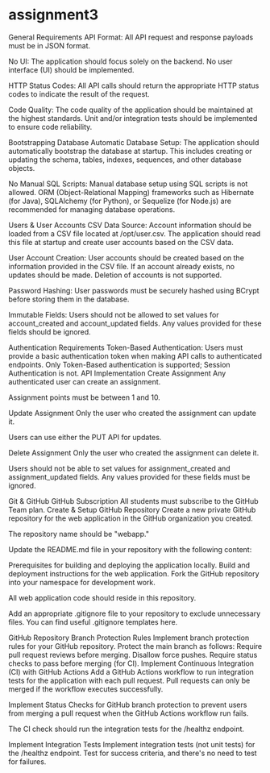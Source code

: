 # assignment3


General Requirements
API Format: All API request and response payloads must be in JSON format.

No UI: The application should focus solely on the backend. No user interface (UI) should be implemented.

HTTP Status Codes: All API calls should return the appropriate HTTP status codes to indicate the result of the request.

Code Quality: The code quality of the application should be maintained at the highest standards. Unit and/or integration tests should be implemented to ensure code reliability.

Bootstrapping Database
Automatic Database Setup: The application should automatically bootstrap the database at startup. This includes creating or updating the schema, tables, indexes, sequences, and other database objects.

No Manual SQL Scripts: Manual database setup using SQL scripts is not allowed. ORM (Object-Relational Mapping) frameworks such as Hibernate (for Java), SQLAlchemy (for Python), or Sequelize (for Node.js) are recommended for managing database operations.

Users & User Accounts
CSV Data Source: Account information should be loaded from a CSV file located at /opt/user.csv. The application should read this file at startup and create user accounts based on the CSV data.

User Account Creation: User accounts should be created based on the information provided in the CSV file. If an account already exists, no updates should be made. Deletion of accounts is not supported.

Password Hashing: User passwords must be securely hashed using BCrypt before storing them in the database.

Immutable Fields: Users should not be allowed to set values for account_created and account_updated fields. Any values provided for these fields should be ignored.

Authentication Requirements
Token-Based Authentication: Users must provide a basic authentication token when making API calls to authenticated endpoints. Only Token-Based authentication is supported; Session Authentication is not.
API Implementation
Create Assignment
Any authenticated user can create an assignment.

Assignment points must be between 1 and 10.

Update Assignment
Only the user who created the assignment can update it.

Users can use either the PUT API for updates.

Delete Assignment
Only the user who created the assignment can delete it.

Users should not be able to set values for assignment_created and assignment_updated fields. Any values provided for these fields must be ignored.

Git & GitHub
GitHub Subscription
All students must subscribe to the GitHub Team plan.
Create & Setup GitHub Repository
Create a new private GitHub repository for the web application in the GitHub organization you created.

The repository name should be "webapp."

Update the README.md file in your repository with the following content:

Prerequisites for building and deploying the application locally.
Build and deployment instructions for the web application.
Fork the GitHub repository into your namespace for development work.

All web application code should reside in this repository.

Add an appropriate .gitignore file to your repository to exclude unnecessary files. You can find useful .gitignore templates here.

GitHub Repository Branch Protection Rules
Implement branch protection rules for your GitHub repository. Protect the main branch as follows:
Require pull request reviews before merging.
Disallow force pushes.
Require status checks to pass before merging (for CI).
Implement Continuous Integration (CI) with GitHub Actions
Add a GitHub Actions workflow to run integration tests for the application with each pull request. Pull requests can only be merged if the workflow executes successfully.

Implement Status Checks for GitHub branch protection to prevent users from merging a pull request when the GitHub Actions workflow run fails.

The CI check should run the integration tests for the /healthz endpoint.

Implement Integration Tests
Implement integration tests (not unit tests) for the /healthz endpoint. Test for success criteria, and there's no need to test for failures.




